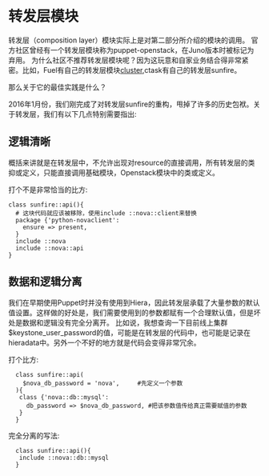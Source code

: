 # 转发层模块

转发层（composition layer）模块实际上是对第二部分所介绍的模块的调用。
官方社区曾经有一个转发层模块称为puppet-openstack，在Juno版本时被标记为弃用。
为什么社区不推荐转发层模块呢？因为这玩意和自家业务结合得非常紧密。比如，Fuel有自己的转发层模块[cluster](https://github.com/openstack/fuel-library/tree/master/deployment/puppet/cluster),ctask有自己的转发层sunfire。

那么关于它的最佳实践是什么？

2016年1月份，我们刚完成了对转发层sunfire的重构，甩掉了许多的历史包袱。关于转发层，我们有以下几点特别需要指出:


## 逻辑清晰

概括来讲就是在转发层中，不允许出现对resource的直接调用，所有转发层的类抑或定义，只能直接调用基础模块，Openstack模块中的类或定义。

打个不是非常恰当的比方:
```puppet
class sunfire::api(){
  # 这块代码就应该被移除，使用include ::nova::client来替换
  package {'python-novaclient':
    ensure => present,
  }
  include ::nova
  include ::nova::api
}
```
## 数据和逻辑分离

我们在早期使用Puppet时并没有使用到Hiera，因此转发层承载了大量参数的默认值设置。这样做的好处是，我们需要使用到的参数都赋有一个合理默认值，但是坏处是数据和逻辑没有完全分离开。
比如说，我想查询一下目前线上集群$keystone_user_password的值，可能是在转发层的代码中，也可能是记录在hieradata中。另外一个不好的地方就是代码会变得非常冗余。

打个比方:

```puppet
  class sunfire::api(
    $nova_db_password = 'nova',     #先定义一个参数
  ){
   class {'nova::db::mysql':
     db_password => $nova_db_password, #把该参数值传给真正需要赋值的参数
   }
  }
```

完全分离的写法:
```puppet
  class sunfire::api(){
   include ::nova::db::mysql
  }
```
